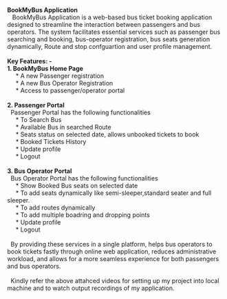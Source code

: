 **BookMyBus Application**
<br>
&nbsp;&nbsp;&nbsp;BookMyBus Application is a web-based bus ticket booking application designed to streamline the interaction between passengers and bus operators. 
The system facilitates essential services such as passenger bus searching and booking, bus-operator registration, bus seats generation dynamically, Route and stop confguartion and user profile management.
<br><br>
**Key Features: -**
<br>
**1.	BookMyBus Home Page**<br>
         &nbsp;&nbsp; &nbsp;&nbsp;* A new Passenger registration<br>
         &nbsp;&nbsp; &nbsp;&nbsp;* A new Bus Operator Registration<br>
         &nbsp;&nbsp; &nbsp;&nbsp;* Access to passenger/operator portal<br>
         <br>
**2.	Passenger Portal**<br>
  &nbsp;&nbsp;Passenger Portal has the following functionalities<br>
           &nbsp;&nbsp; &nbsp;&nbsp;* To Search Bus <br>
           &nbsp;&nbsp; &nbsp;&nbsp;* Available Bus in searched Route<br>
           &nbsp;&nbsp; &nbsp;&nbsp;* Seats status on selected date, allows unbooked tickets to book<br>
            &nbsp;&nbsp; &nbsp;&nbsp;* Booked Tickets History<br>
           &nbsp;&nbsp; &nbsp;&nbsp;* Update profile<br>
           &nbsp;&nbsp; &nbsp;&nbsp;* Logout<br>
         <br>
**3.	Bus Operator Portal**<br>
  &nbsp;&nbsp;Bus Operator  Portal has the following functionalities<br>
            &nbsp;&nbsp; &nbsp;&nbsp;* Show Booked Bus seats on selected date<br>
            &nbsp;&nbsp; &nbsp;&nbsp;* To add seats dynamically like semi-sleeper,standard seater and full sleeper. <br>
            &nbsp;&nbsp; &nbsp;&nbsp;* To add routes dynamically <br>
            &nbsp;&nbsp; &nbsp;&nbsp;* To add multiple boadring and dropping points<br>
            &nbsp;&nbsp; &nbsp;&nbsp;* Update profile<br>
            &nbsp;&nbsp; &nbsp;&nbsp;* Logout<br>
         <br>
&nbsp;&nbsp;By providing these services in a single platform, helps bus operators to book tickets fastly through online web application, reduces administrative workload, and allows for a more seamless experience for both passengers and bus operators.         <br>  <br>
&nbsp;&nbsp;Kindly refer the above attahced videos for setting up my project into local machine and to watch output recordings of my application.<br>


      
